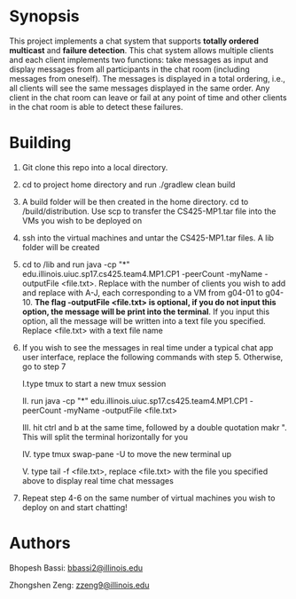 # Synopsis
This project implements a chat system that supports **totally ordered multicast** and **failure detection**. This chat system allows multiple clients and each client implements two functions: take messages as input and display messages from all participants in the chat room (including messages from oneself). The messages is displayed in a total ordering, i.e., all clients will see the same messages displayed in the same order. Any client in the chat room can leave or fail at any point of time and other clients in the chat room is able to detect these failures.

# Building
1. Git clone this repo into a local directory.

2. cd to project home directory and run ./gradlew clean build

3. A build folder will be then created in the home directory. cd to /build/distribution. Use scp to transfer the CS425-MP1.tar file into the VMs you wish to be deployed on 

4. ssh into the virtual machines and untar the CS425-MP1.tar files. A lib folder will be created

5. cd to /lib and run java -cp "*"  edu.illinois.uiuc.sp17.cs425.team4.MP1.CP1 -peerCount <clientNumber> -myName <username> -outputFile <file.txt>. Replace <clientNumber> with the number of clients you wish to add and replace <username> with A-J, each corresponding to a VM from g04-01 to g04-10. __The flag -outputFile <file.txt> is optional, if you do not input this option, the message will be print into the terminal__. If you input this option, all the message will be written into a text file you specified. Replace <file.txt> with a text file name 

6. If you wish to see the messages in real time under a typical chat app user interface, replace the following commands with step 5. Otherwise, go to step 7

	I.type tmux to start a new tmux session

	II. run java -cp "*"  edu.illinois.uiuc.sp17.cs425.team4.MP1.CP1 -peerCount <clientNumber> -myName <username> -outputFile <file.txt>

	III. hit ctrl and b at the same time, followed by a double quotation makr ". This will split the terminal horizontally for you

	IV. type tmux swap-pane -U to move the new terminal up

	V. type tail -f <file.txt>, replace <file.txt> with the file you specified above to display real time chat messages 

7. Repeat step 4-6 on the same number of virtual machines you wish to deploy on and start chatting!



# Authors
Bhopesh Bassi: bbassi2@illinois.edu

Zhongshen Zeng: zzeng9@illinois.edu


